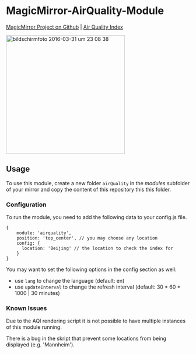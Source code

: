 # MagicMirror-AirQuality-Module

[MagicMirror Project on Github](https://github.com/MichMich/MagicMirror) | [Air Quality Index](http://aqicn.org/here/)

<img width="325" alt="bildschirmfoto 2016-03-31 um 23 08 38" src="https://cloud.githubusercontent.com/assets/9592452/14190991/b8a5de12-f795-11e5-8d5d-593bbf4e4e3c.png">

## Usage 

To use this module, create a new folder `airQuality` in the *modules* subfolder of your mirror and copy the content of this repository this this folder. 

### Configuration

To run the module, you need to add the following data to your config.js file.

```
{
	module: 'airquality',
	position: 'top_center', // you may choose any location
	config: {
	  location: 'Beijing' // the location to check the index for
	}
}
```

You may want to set the following options in the config section as well:

- use `lang` to change the language (default: en)
- use `updateInterval` to change the refresh interval (default: 30 * 60 * 1000 | 30 minutes)

### Known Issues

Due to the AQI rendering script it is not possible to have multiple instances of this module running.

There is a bug in the skript that prevent some locations from being displayed (e.g. 'Mannheim'). 
